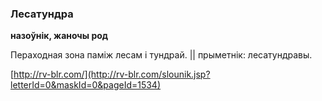 ### Лесатундра
**назоўнік, жаночы род**

Пераходная зона паміж лесам і тундрай. || прыметнік: лесатундравы.

<a rel="author">[http://rv-blr.com/](http://rv-blr.com/slounik.jsp?letterId=0&maskId=0&pageId=1534)</a>
